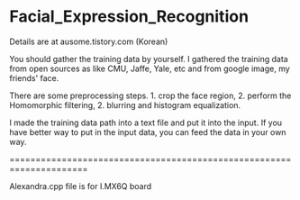 # Facial_Expression_Recognition
Details are at ausome.tistory.com (Korean)

You should gather the training data by yourself. I gathered the training data from open sources as like CMU, Jaffe, Yale, etc and from google image, my friends' face.

There are some preprocessing steps. 1. crop the face region, 2. perform the Homomorphic filtering, 2. blurring and histogram  equalization.

I made the training data path into a text file and put it into the input. If you have better way to put in the input data, you can feed the data in your own way.

=====================================================================

Alexandra.cpp file is for I.MX6Q board

